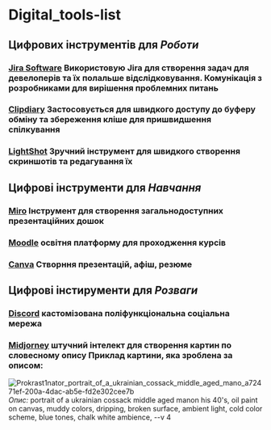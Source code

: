 # Digital_tools-list

## Цифрових інструментів для *Роботи*
### [Jira Software](https://www.atlassian.com/ru/software/jira) Використовую Jira для створення задач для девелоперів та їх полальше відслідковування. Комунікація з розробниками для вирішення проблемних питань 
### [Clipdiary](http://clipdiary.com/ua/) Застосовується для швидкого доступу до буферу обміну та збереження кліше для пришвидшення спілкування
### [LightShot](https://app.prntscr.com/uk/) Зручний інструмент для швидкого створення скриншотів та редагування їх

## Цифрові інструменти для *Навчання*
### [Miro](https://miro.com/app/dashboard/) Інструмент для створення загальнодоступних презентаційних дошок
### [Moodle](https://moodle.npu.edu.ua/) освітня платформу для проходження курсів
### [Canva](https://www.canva.com/) Створння презентацій, афіш, резюме

## Цифрові інстирументи для *Розваги*
### [Discord](https://discord.com/) кастомізована поліфункціональна соціальна мережа
### [Midjorney](https://www.midjourney.com/home) штучний інтелект для створення картин по словесному опису Приклад картини, яка зроблена за описом: 
![Prokrast1nator_portrait_of_a_ukrainian_cossack_middle_aged_mano_a72471ef-200a-4dac-ab5e-fd2e302cee7b](https://user-images.githubusercontent.com/120978198/208318283-d7bf908d-42fb-49f3-b63d-b20e1465e3e3.png) *Опис:* portrait of a ukrainian cossack middle aged manon his 40's, oil paint on canvas, muddy colors, dripping, broken surface, ambient light, cold color scheme, blue tones, chalk white ambience, --v 4
